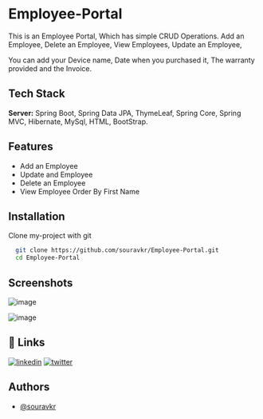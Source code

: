 # Employee-Portal

This is an Employee Portal, Which has simple CRUD Operations. Add an Employee, Delete an Employee, View Employees, Update an Employee, 

You can add your Device name, Date when you purchased it,
The warranty provided and the Invoice.



## Tech Stack



**Server:** Spring Boot, Spring Data JPA, ThymeLeaf, Spring Core, Spring MVC, Hibernate, MySql, HTML, BootStrap. 


## Features

- Add an Employee
- Update and Employee
- Delete an Employee
- View Employee Order By First Name



## Installation

Clone my-project with git

```bash
  git clone https://github.com/souravkr/Employee-Portal.git
  cd Employee-Portal
```
    
## Screenshots

![image](https://user-images.githubusercontent.com/28059198/190898452-22400b5a-5f85-453d-a655-c6eaa51905b4.png)

![image](https://user-images.githubusercontent.com/28059198/190898441-790d7435-e7a4-4978-8c05-3108c6b6de05.png)



## 🔗 Links
[![linkedin](https://img.shields.io/badge/linkedin-0A66C2?style=for-the-badge&logo=linkedin&logoColor=white)](https://www.linkedin.com/in/sourav-kumar-09194016b/)
[![twitter](https://img.shields.io/badge/twitter-1DA1F2?style=for-the-badge&logo=twitter&logoColor=white)](https://twitter.com/souravk229)


## Authors

- [@souravkr](https://www.github.com/souravkr)

